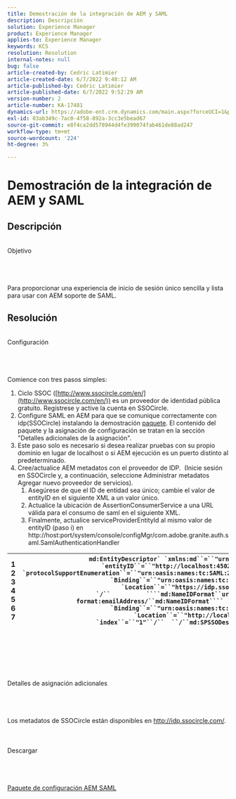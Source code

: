 ```yaml
---
title: Demostración de la integración de AEM y SAML
description: Descripción
solution: Experience Manager
product: Experience Manager
applies-to: Experience Manager
keywords: KCS
resolution: Resolution
internal-notes: null
bug: false
article-created-by: Cedric Latimier
article-created-date: 6/7/2022 9:48:12 AM
article-published-by: Cedric Latimier
article-published-date: 6/7/2022 9:52:29 AM
version-number: 2
article-number: KA-17481
dynamics-url: https://adobe-ent.crm.dynamics.com/main.aspx?forceUCI=1&pagetype=entityrecord&etn=knowledgearticle&id=3c8a2cf0-46e6-ec11-bb3c-000d3a3b17fa
exl-id: 03ab349c-7ac0-4f58-892a-3cc3e5bead67
source-git-commit: e8f4ca2dd578944d4fe399074fab461de88ad247
workflow-type: tm+mt
source-wordcount: '224'
ht-degree: 3%

---
```


# Demostración de la integración de AEM y SAML

## Descripción

<br>    Objetivo<br><br><br><br>\
Para proporcionar una experiencia de inicio de sesión único sencilla y lista para usar con AEM soporte de SAML.


## Resolución

<br>Configuración<br><br><br><br>\
Comience con tres pasos simples:

1. Ciclo SSOC ([http://www.ssocircle.com/en/](http://www.ssocircle.com/en/)) es un proveedor de identidad pública gratuito. Regístrese y active la cuenta en SSOCircle.
2. Configure SAML en AEM para que se comunique correctamente con idp(SSOCircle) instalando la demostración [paquete](https://files.acrobat.com/a/preview/d0017bf5-c35a-483e-80a0-d6bfb0526299). El contenido del paquete y la asignación de configuración se tratan en la sección &quot;Detalles adicionales de la asignación&quot;.
3. Este paso solo es necesario si desea realizar pruebas con su propio dominio en lugar de localhost o si AEM ejecución es un puerto distinto al predeterminado.
4. Cree/actualice AEM metadatos con el proveedor de IDP.  (Inicie sesión en SSOCircle y, a continuación, seleccione Administrar metadatos Agregar nuevo proveedor de servicios). 
   1. Asegúrese de que el ID de entidad sea único; cambie el valor de entityID en el siguiente XML a un valor único.
   2. Actualice la ubicación de AssertionConsumerService a una URL válida para el consumo de saml en el siguiente XML.
   3. Finalmente, actualice serviceProviderEntityId al mismo valor de entityID (paso i) en http://host:port/system/console/configMgr/com.adobe.granite.auth.saml.SamlAuthenticationHandler



| 1<br>  2<br>  3<br>  4<br>  5<br>  6<br>  7 | ```md:EntityDescriptor` `xmlns:md``=``"urn:oasis:names:tc:SAML:2.0:metadata"` `entityID``=``"http://localhost:4502/"````  ````md:SPSSODescriptor` `protocolSupportEnumeration``=``"urn:oasis:names:tc:SAML:2.0:protocol"````          ````md:SingleLogoutService` `Binding``=``"urn:oasis:names:tc:SAML:2.0:bindings:HTTP-POST"` `Location``=``"https://idp.ssocircle.com/sso/UI/Logout"` `/``          ````md:NameIDFormat``urn:oasis:names:tc:SAML:1.1:nameid-format:emailAddress/``md:NameIDFormat````        ````md:AssertionConsumerService` `Binding``=``"urn:oasis:names:tc:SAML:2.0:bindings:HTTP-POST"` `Location``=``"http://localhost:4502/saml_login"` `index``=``"1"``/``  ``/``md:SPSSODescriptor````/``md:EntityDescriptor``` |
| --- | --- |

<br><br><br><br><br><br>    Detalles de asignación adicionales<br><br><br><br>\
Los metadatos de SSOCircle están disponibles en http://idp.ssocircle.com/.
<br><br><br><br>    Descargar<br><br><br><br>\
[Paquete de configuración AEM SAML](https://files.acrobat.com/a/preview/d0017bf5-c35a-483e-80a0-d6bfb0526299)
